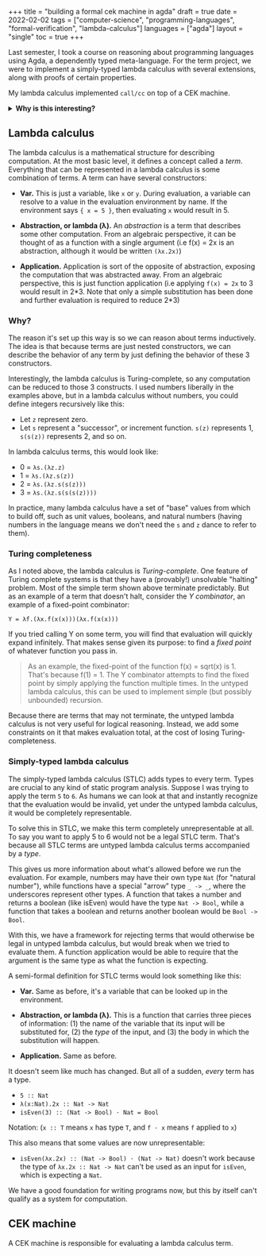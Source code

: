 +++
title = "building a formal cek machine in agda"
draft = true
date = 2022-02-02
tags = ["computer-science", "programming-languages", "formal-verification", "lambda-calculus"]
languages = ["agda"]
layout = "single"
toc = true
+++

<!--more-->

Last semester, I took a course on reasoning about programming languages using
Agda, a dependently typed meta-language. For the term project, we were to
implement a simply-typed lambda calculus with several extensions, along with
proofs of certain properties.

My lambda calculus implemented `call/cc` on top of a CEK machine.

<details>
  <summary><b>Why is this interesting?</b></summary>

  Reasoning about languages is one way of ensuring whole-program correctness.
  Building up these languages from foundations grounded in logic helps us
  achieve our goal with more rigor.

  As an example, suppose I wrote a function that takes a list of numbers and
  returns the maximum value. Mathematically speaking, this function would be
  _non-total_; an input consisting of an empty set would not produce reasonable
  output. If this were a library function I'd like to tell people who write code
  that uses this function "don't give me an empty list!"

  But just writing this in documentation isn't enough. What we'd really like is
  for a tool (like a compiler) to tell any developer who is trying to pass an
  empty list into our maximum function "You can't do that." Unfortunately, most
  of the popular languages being used today have no way of describing "a list
  that's not empty."

  We still have a way to prevent people from running into this problem, though
  it involves pushing the problem to runtime rather than compile time. The
  maximum function could return an "optional" maximum. Some languages'
  implementations of optional values force programmers to handle the "nothing"
  case, while others ignore it silently. But in the more optimistic case, even
  if the list was empty, the caller would have handled it and treated it
  accordingly.

  This isn't a pretty way to solve this problem. _Dependent types_ gives us
  tools to solve this problem in an elegant way, by giving the type system the
  ability to contain values. This also opens its own can of worms, but for
  questions about program correctness, it is more valuable than depending on
  catching problems at runtime.
</details>

## Lambda calculus

The lambda calculus is a mathematical structure for describing computation. At
the most basic level, it defines a concept called a _term_. Everything that can
be represented in a lambda calculus is some combination of terms. A term can
have several constructors:

- **Var.** This is just a variable, like `x` or `y`. During evaluation, a
    variable can resolve to a value in the evaluation environment by name. If
    the environment says `{ x = 5 }`, then evaluating `x` would result in 5.

- **Abstraction, or lambda (λ).** An _abstraction_ is a term that describes some
    other computation. From an algebraic perspective, it can be thought of as a
    function with a single argument (i.e f(x) = 2x is an abstraction, although
    it would be written `(λx.2x)`)

- **Application.** Application is sort of the opposite of abstraction, exposing
    the computation that was abstracted away. From an algebraic perspective,
    this is just function application (i.e applying `f(x) = 2x` to 3 would
    result in 2\*3. Note that only a simple substitution has been done and
    further evaluation is required to reduce 2*3)

### Why?

The reason it's set up this way is so we can reason about terms inductively. The
idea is that because terms are just nested constructors, we can describe the
behavior of any term by just defining the behavior of these 3 constructors.

Interestingly, the lambda calculus is Turing-complete, so any computation can be
reduced to those 3 constructs. I used numbers liberally in the examples above,
but in a lambda calculus without numbers, you could define integers recursively
like this:

- Let `z` represent zero.
- Let `s` represent a "successor", or increment function. `s(z)` represents 1,
    `s(s(z))` represents 2, and so on.

In lambda calculus terms, this would look like:

- 0 = `λs.(λz.z)`
- 1 = `λs.(λz.s(z))`
- 2 = `λs.(λz.s(s(z)))`
- 3 = `λs.(λz.s(s(s(z))))`

In practice, many lambda calculus have a set of "base" values from which to
build off, such as unit values, booleans, and natural numbers (having numbers in
the language means we don't need the `s` and `z` dance to refer to them).

### Turing completeness

As I noted above, the lambda calculus is _Turing-complete_. One feature of
Turing complete systems is that they have a (provably!) unsolvable "halting"
problem. Most of the simple term shown above terminate predictably. But as an
example of a term that doesn't halt, consider the _Y combinator_, an example of
a fixed-point combinator:

    Y = λf.(λx.f(x(x)))(λx.f(x(x)))

If you tried calling Y on some term, you will find that evaluation will quickly
expand infinitely. That makes sense given its purpose: to find a _fixed point_
of whatever function you pass in.

> As an example, the fixed-point of the function f(x) = sqrt(x) is 1. That's
> because f(1) = 1. The Y combinator attempts to find the fixed point by simply
> applying the function multiple times. In the untyped lambda calculus, this can
> be used to implement simple (but possibly unbounded) recursion.

Because there are terms that may not terminate, the untyped lambda calculus is
not very useful for logical reasoning. Instead, we add some constraints on it
that makes evaluation total, at the cost of losing Turing-completeness.

### Simply-typed lambda calculus

The simply-typed lambda calculus (STLC) adds types to every term. Types are
crucial to any kind of static program analysis. Suppose I was trying to apply
the term `5` to `6`. As humans we can look at that and instantly recognize that
the evaluation would be invalid, yet under the untyped lambda calculus, it would
be completely representable.

To solve this in STLC, we make this term completely unrepresentable at all. To
say you want to apply 5 to 6 would not be a legal STLC term. That's because all
STLC terms are untyped lambda calculus terms accompanied by a _type_.

This gives us more information about what's allowed before we run the
evaluation. For example, numbers may have their own type `Nat` (for "natural
number"), while functions have a special "arrow" type `_ -> _`, where the
underscores represent other types. A function that takes a number and returns a
boolean (like isEven) would have the type `Nat -> Bool`, while a function that
takes a boolean and returns another boolean would be `Bool -> Bool`.

With this, we have a framework for rejecting terms that would otherwise be legal
in untyped lambda calculus, but would break when we tried to evaluate them. A
function application would be able to require that the argument is the same type
as what the function is expecting.

A semi-formal definition for STLC terms would look something like this:

- **Var.** Same as before, it's a variable that can be looked up in the
    environment.

- **Abstraction, or lambda (λ).** This is a function that carries three pieces
    of information: (1) the name of the variable that its input will be
    substituted for, (2) the _type_ of the input, and (3) the body in which the
    substitution will happen.

- **Application.** Same as before.

It doesn't seem like much has changed. But all of a sudden, _every_ term has a
type.

- `5 :: Nat`
- `λ(x:Nat).2x :: Nat -> Nat`
- `isEven(3) :: (Nat -> Bool) · Nat = Bool`

Notation: (`x :: T` means `x` has type `T`, and `f · x` means `f` applied to
`x`)

This also means that some values are now unrepresentable:

- `isEven(λx.2x) :: (Nat -> Bool) · (Nat -> Nat)` doesn't work because the type
    of `λx.2x :: Nat -> Nat` can't be used as an input for `isEven`, which is
    expecting a `Nat`.

We have a good foundation for writing programs now, but this by itself can't
qualify as a system for computation.

## CEK machine

A CEK machine is responsible for evaluating a lambda calculus term.
